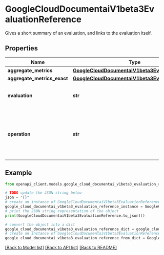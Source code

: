 # GoogleCloudDocumentaiV1beta3EvaluationReference

Gives a short summary of an evaluation, and links to the evaluation itself.

## Properties

Name | Type | Description | Notes
------------ | ------------- | ------------- | -------------
**aggregate_metrics** | [**GoogleCloudDocumentaiV1beta3EvaluationMetrics**](GoogleCloudDocumentaiV1beta3EvaluationMetrics.md) |  | [optional] 
**aggregate_metrics_exact** | [**GoogleCloudDocumentaiV1beta3EvaluationMetrics**](GoogleCloudDocumentaiV1beta3EvaluationMetrics.md) |  | [optional] 
**evaluation** | **str** | The resource name of the evaluation. | [optional] 
**operation** | **str** | The resource name of the Long Running Operation for the evaluation. | [optional] 

## Example

```python
from openapi_client.models.google_cloud_documentai_v1beta3_evaluation_reference import GoogleCloudDocumentaiV1beta3EvaluationReference

# TODO update the JSON string below
json = "{}"
# create an instance of GoogleCloudDocumentaiV1beta3EvaluationReference from a JSON string
google_cloud_documentai_v1beta3_evaluation_reference_instance = GoogleCloudDocumentaiV1beta3EvaluationReference.from_json(json)
# print the JSON string representation of the object
print(GoogleCloudDocumentaiV1beta3EvaluationReference.to_json())

# convert the object into a dict
google_cloud_documentai_v1beta3_evaluation_reference_dict = google_cloud_documentai_v1beta3_evaluation_reference_instance.to_dict()
# create an instance of GoogleCloudDocumentaiV1beta3EvaluationReference from a dict
google_cloud_documentai_v1beta3_evaluation_reference_from_dict = GoogleCloudDocumentaiV1beta3EvaluationReference.from_dict(google_cloud_documentai_v1beta3_evaluation_reference_dict)
```
[[Back to Model list]](../README.md#documentation-for-models) [[Back to API list]](../README.md#documentation-for-api-endpoints) [[Back to README]](../README.md)


